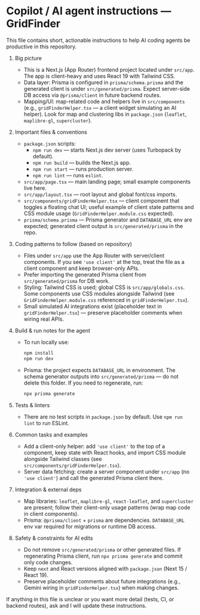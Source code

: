 <!-- Copilot instructions for GridFinder repository -->
# Copilot / AI agent instructions — GridFinder

This file contains short, actionable instructions to help AI coding agents be productive in this repository.

1. Big picture
   - This is a Next.js (App Router) frontend project located under `src/app`. The app is client-heavy and uses React 19 with Tailwind CSS.
   - Data layer: Prisma is configured in `prisma/schema.prisma` and the generated client is under `src/generated/prisma`. Expect server-side DB access via `@prisma/client` in future backend routes.
   - Mapping/UI: map-related code and helpers live in `src/components` (e.g., `gridFinderHelper.tsx` — a client widget simulating an AI helper). Look for map and clustering libs in `package.json` (`leaflet`, `maplibre-gl`, `supercluster`).

2. Important files & conventions
   - `package.json` scripts:
     - `npm run dev` — starts Next.js dev server (uses Turbopack by default).
     - `npm run build` — builds the Next.js app.
     - `npm run start` — runs production server.
     - `npm run lint` — runs `eslint`.
   - `src/app/page.tsx` — main landing page; small example components live here.
   - `src/app/layout.tsx` — root layout and global font/css imports.
   - `src/components/gridFinderHelper.tsx` — client component that toggles a floating chat UI; useful example of client state patterns and CSS module usage (`GridFinderHelper.module.css` expected).
   - `prisma/schema.prisma` — Prisma generator and `DATABASE_URL` env are expected; generated client output is `src/generated/prisma` in the repo.

3. Coding patterns to follow (based on repository)
   - Files under `src/app` use the App Router with server/client components. If you see `'use client'` at the top, treat the file as a client component and keep browser-only APIs.
   - Prefer importing the generated Prisma client from `src/generated/prisma` for DB work.
   - Styling: Tailwind CSS is used; global CSS is `src/app/globals.css`. Some components use CSS modules alongside Tailwind (see `GridFinderHelper.module.css` referenced in `gridFinderHelper.tsx`).
   - Small simulated AI integrations exist (placeholder text in `gridFinderHelper.tsx`) — preserve placeholder comments when wiring real APIs.

4. Build & run notes for the agent
   - To run locally use:
     ```bash
     npm install
     npm run dev
     ```
   - Prisma: the project expects `DATABASE_URL` in environment. The schema generator outputs into `src/generated/prisma` — do not delete this folder. If you need to regenerate, run:
     ```bash
     npx prisma generate
     ```

5. Tests & linters
   - There are no test scripts in `package.json` by default. Use `npm run lint` to run ESLint.

6. Common tasks and examples
   - Add a client-only helper: add `'use client'` to the top of a component, keep state with React hooks, and import CSS module alongside Tailwind classes (see `src/components/gridFinderHelper.tsx`).
   - Server data fetching: create a server component under `src/app` (no `'use client'`) and call the generated Prisma client there.

7. Integration & external deps
   - Map libraries: `leaflet`, `maplibre-gl`, `react-leaflet`, and `supercluster` are present; follow their client-only usage patterns (wrap map code in client components).
   - Prisma: `@prisma/client` + `prisma` are dependencies. `DATABASE_URL` env var required for migrations or runtime DB access.

8. Safety & constraints for AI edits
   - Do not remove `src/generated/prisma` or other generated files. If regenerating Prisma client, run `npx prisma generate` and commit only code changes.
   - Keep `next` and React versions aligned with `package.json` (Next 15 / React 19).
   - Preserve placeholder comments about future integrations (e.g., Gemini wiring in `gridFinderHelper.tsx`) when making changes.

If anything in this file is unclear or you want more detail (tests, CI, or backend routes), ask and I will update these instructions.
